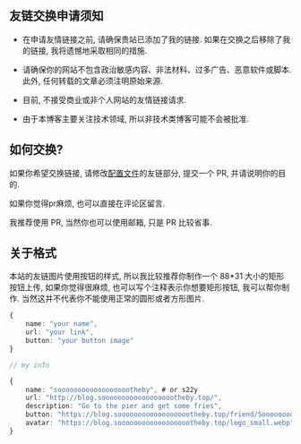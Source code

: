 ## 友链交换申请须知

-   在申请友情链接之前, 请确保贵站已添加了我的链接. 如果在交换之后移除了我的链接, 我将遗憾地采取相同的措施.

-   请确保你的网站不包含政治敏感内容、非法材料、过多广告、恶意软件或脚本.此外, 任何转载的文章必须注明原始来源.

-   目前, 不接受商业或非个人网站的友情链接请求.

-   由于本博客主要关注技术领域, 所以非技术类博客可能不会被批准.

## 如何交换?

如果你希望交换链接, 请修改[配置文件](https://github.com/sooooooooooooooooootheby/my_blog_nuxt/blob/main/app.config.ts)的友链部分, 提交一个 PR, 并请说明你的目的.

如果你觉得pr麻烦, 也可以直接在评论区留言.

我推荐使用 PR, 当然你也可以使用邮箱, 只是 PR 比较省事.

## 关于格式

本站的友链图片使用按钮的样式, 所以我比较推荐你制作一个 88\*31 大小的矩形按钮上传, 如果你觉得很麻烦, 也可以写个注释表示你想要矩形按钮, 我可以帮你制作. 当然这并不代表你不能使用正常的圆形或者方形图片.

```typescript
{
    name: "your name",
    url: "your link",
    button: "your button image"
}
```

```typescript
// my info

{
    name: "sooooooooooooooooootheby", # or s22y
    url: "http://blog.sooooooooooooooooootheby.top/",
    description: "Go to the pier and get some fries",
    button: "https://blog.sooooooooooooooooootheby.top/friend/Sooooooooooooooooootheby.webp",
    avatar: "https://blog.sooooooooooooooooootheby.top/logo_small.webp"
}
```